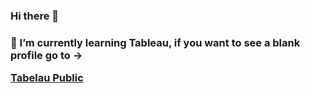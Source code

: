 ### Hi there 👋
### 🌱 I’m currently learning Tableau, if you want to see a blank profile go to -> <p><a href="https://public.tableau.com/app/profile/adam.nowak7513">Tabelau Public</a></p>

<!--
**adam-cn/adam-cn** is a ✨ _special_ ✨ repository because its `README.md` (this file) appears on your GitHub profile.

Here are some ideas to get you started:

- 🔭 I’m currently working on ...
- 🌱 I’m currently learning ...
- 👯 I’m looking to collaborate on ...
- 🤔 I’m looking for help with ...
- 💬 Ask me about ...
- 📫 How to reach me: ...
- 😄 Pronouns: ...
- ⚡ Fun fact: ...
-->
